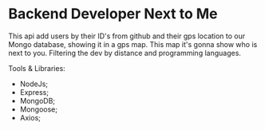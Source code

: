 # Backend Developer Next to Me
This api add users by their ID's from github and their gps location to our Mongo database, showing it in a gps map. This map it's gonna show 
who is next to you. Filtering the dev by distance and programming languages.

Tools & Libraries: 
- NodeJs;
- Express;
- MongoDB; 
- Mongoose;
- Axios;

